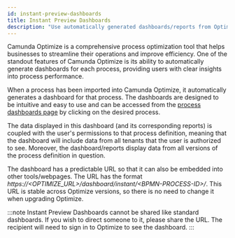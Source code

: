 ```yaml
---
id: instant-preview-dashboards
title: Instant Preview Dashboards
description: "Use automatically generated dashboards/reports from Optimize to find insights for your processes"
---
```


Camunda Optimize is a comprehensive process optimization tool that helps businesses to streamline their operations
and improve efficiency. One of the standout features of Camunda Optimize is its ability to automatically generate
dashboards for each process, providing users with clear insights into process performance.

When a process has been imported into Camunda Optimize, it automatically generates a dashboard for that process.
The dashboards are designed to be intuitive and easy to use and can be accessed from the [process dashboards
page](./process-dashboards.md) by clicking on the desired process.

The data displayed in this dashboard (and its corresponding reports) is coupled with the user's permissions to that
process definition, meaning that the dashboard will include data from all tenants that the user is authorized to see.
Moreover, the dashboard/reports display data from all versions of the process definition in question.

The dashboard has a predictable URL so that it can also be embedded into other tools/webpages. The URL has the format
_https://&lt;OPTIMIZE_URL&gt;/dashboard/instant/&lt;BPMN-PROCESS-ID&gt;/_. This URL is stable across Optimize versions,
so there is no need to change it when upgrading Optimize.

:::note
Instant Preview Dashboards cannot be shared like standard dashboards. If you wish to direct someone to it, please
share the URL. The recipient will need to sign in to Optimize to see the dashboard.
:::
